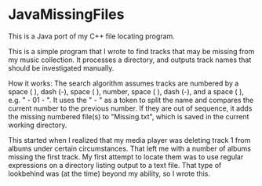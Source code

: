 # JavaMissingFiles
This is a Java port of my C++ file locating program.

This is a simple program that I wrote to find tracks that may be missing from my music collection. It processes a directory, and outputs track names that should be investigated manually.

How it works: The search algorithm assumes tracks are numbered by a space ( ), dash (-), space ( ), number, space ( ), dash (-), and a space ( ), e.g. " - 01 - ".  It uses the " - " as a token to split the name and compares the current number to the previous number.  If they are out of sequence, it adds the missing numbered file(s) to "Missing.txt", which is saved in the current working directory.

This started when I realized that my media player was deleting track 1 from albums under certain circumstances. That left me with a number of albums missing the first track. My first attempt to locate them was to use regular expressions on a directory listing output to a text file. That type of lookbehind was (at the time) beyond my ability, so I wrote this.
